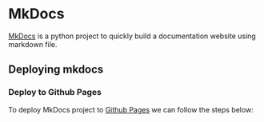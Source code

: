 # MkDocs
[MkDocs](https://www.mkdocs.org/getting-started/) is a python project to quickly
build a documentation website using markdown file.

## Deploying mkdocs

### Deploy to Github Pages

To deploy MkDocs project to [Github Pages](https://pages.github.com/)
we can follow the steps below:

